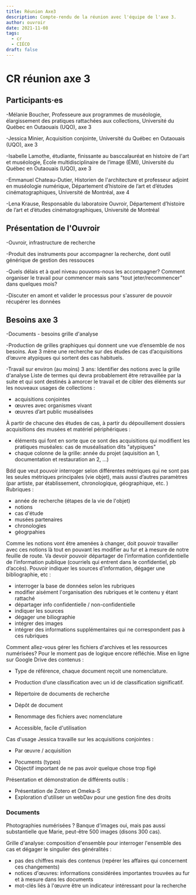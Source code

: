 ```yaml
---
title: Réunion Axe3
description: Compte-rendu de la réunion avec l'équipe de l'axe 3.
author: ouvroir
date: 2021-11-08
tags: 
  - cr
  - CIÉCO
draft: false
---
```


# CR réunion axe 3

## Participants·es

-Mélanie Boucher, Professeure aux programmes de muséologie, élargissement des pratiques rattachées aux collections, Université du Québec en Outaouais (UQO), axe 3

-Jessica Minier, Acquisition conjointe,  Université du Québec en Outaouais (UQO), axe 3

-Isabelle Lamothe, étudiante, finissante au basccalauréat en histoire de l'art et muséologie, École multidisciplinaire de l’image (ÉMI), Université du Québec en Outaouais (UQO), axe 3

-Emmanuel Chateau-Dutier, Historien de l'architecture et professeur adjoint en muséologie numérique, Département d’histoire de l’art et d’études cinématographiques, Université de Montréal, axe 4

-Lena Krause, Responsable du laboratoire Ouvroir, Département d’histoire de l’art et d’études cinématographiques, Université de Montréal



## Présentation de l'Ouvroir
-Ouvroir, infrastructure de recherche

-Produit des instruments pour accompagner la recherche, dont outil générique de gestion des ressouces

-Quels délais et à quel niveau pouvons-nous les accompagner? Comment organiser le travail pour commencer mais sans "tout jeter/recommencer" dans quelques mois?

-Discuter en amont et valider le processus pour s'assurer de pouvoir récupérer les données



## Besoins axe 3

-Documents - besoins grille d'analyse

-Production de grilles graphiques qui donnent une vue d’ensemble de nos besoins. Axe 3 mène une recherche sur des études de cas d’acquisitions d’œuvre atypiques qui sortent des cas habituels.

-Travail sur environ (au moins) 3 ans: Identifier des notions avec la grille d'analyse
Liste de termes qui devra probablement être retravaillée par la suite et qui sont destinés à amorcer le travail et de cibler des éléments sur les nouveaux usages de collections :

- acquisitions conjointes
- œuvres avec organismes vivant
- œuvres d’art public muséalisées



À partir de chacune des études de cas, à partir du dépouillement dossiers acquisitions des musées et matériel périphériques :
- éléments qui font en sorte que ce sont des acquisitions qui modifient les pratiques muséales: cas de muséalisation dits "atypiques"
- chaque colonne de la grille: année du projet (aquisition an 1, documentation et restauration an 2, ...)

Bdd que veut pouvoir interroger selon différentes métriques qui ne sont pas les seules métriques principales (vie objet), mais aussi d’autres paramètres (par artiste, par établissement, chronologique, géographique, etc. )
Rubriques :

- année de recherche (étapes de la vie de l'objet)
- notions
- cas d'étude
- musées partenaires
- chronologies
- géogrpahies

Comme les notions vont être amenées à changer, doit pouvoir travailler avec ces notions là tout en pouvant les modifier au fur et à mesure de notre feuille de route. Va devoir pouvoir départager de l’information confidentielle de l’information publique (courriels qui entrent dans le confidentiel, pb d’accès). Pouvoir indiquer les sources d’information, dégager une bibliographie, etc :

- interroger la base de données selon les rubriques
- modifier aisément l'organisation des rubriques et le contenu y étant rattaché
- départager info confidentielle / non-confidentielle
- indiquer les sources
- dégager une biliographie
- intégrer des images
- intégrer des informations supplémentaires qui ne correspondent pas à ces rubriques

Comment allez-vous gérer les fichiers d'archives et les ressources numérisées? 
Pour le moment pas de logique encore réfléchie. Mise en ligne sur Google Drive des contenus :

* Type de référence, chaque document reçoit une nomenclature. 

* Production d’une classification avec un id de classification significatif.

* Répertoire de documents de recherche

* Dépôt de document 

* Renommage des fichiers avec nomenclature

* Accessible, facile d'utilisation



Cas d'usage
Jessica travaille sur les acquisitions conjointes :

* Par œuvre / acquisition

- Pocuments (types)
- Objectif important de ne pas avoir quelque chose trop figé



Présentation et démonstration de différents outils :

* Présentation de Zotero et Omeka-S
* Exploration d'utiliser un webDav pour une gestion fine des droits



### Documents

Photographies numérisées ? 
Banque d'images oui, mais pas aussi substantielle que Marie, peut-être 500 images (disons 300 cas).

Grille d'analyse: composition d'ensemble pour interroger l'ensemble des cas et dégager le singulier des généralités :
- pas des chiffres mais des contenus (repérer les affaires qui concernent ces changements)
- notices d'œuvres: informations considérées importantes trouvées au fur et à mesure dans les documents
- mot-clés liés à l'œuvre être un indicateur intéressant pour la recherche